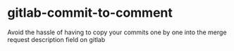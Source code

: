 # gitlab-commit-to-comment

Avoid the hassle of having to copy your commits one by one into the merge request description field on gitlab
